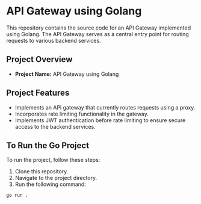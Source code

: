 # API Gateway using Golang

This repository contains the source code for an API Gateway implemented using Golang. The API Gateway serves as a central entry point for routing requests to various backend services.

## Project Overview

- **Project Name:** API Gateway using Golang

## Project Features

- Implements an API gateway that currently routes requests using a proxy.
- Incorporates rate limiting functionality in the gateway.
- Implements JWT authentication before rate limiting to ensure secure access to the backend services.

## To Run the Go Project

To run the project, follow these steps:

1. Clone this repository.
2. Navigate to the project directory.
3. Run the following command:

```bash
go run .
